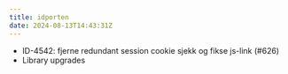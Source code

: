 ```yaml
---
title: idporten
date: 2024-08-13T14:43:31Z
---
```

- ID-4542: fjerne redundant session cookie sjekk og fikse js-link (#626)
- Library upgrades


